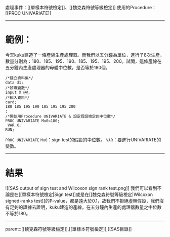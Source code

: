處理事件：[[單樣本符號檢定]]、[[魏克森符號等級檢定]]
使用的Procedure：[[PROC UNIVARIATE]]
- - -
# 範例：
今天kuku建造了一條產線生產處理器。而我們以五分鐘為單位，進行了8次生產，數量分別為：180、185、195、190、185、195、195、200。試問，這條產線在五分鐘內生產處理器的母體中位數，是否等於180個。
``` SAS
/*建立資料集*/
data d1;
/*辨識變數*/
input X @@;
/*輸入資料*/
card;
180 185 195 190 185 195 195 200
;
/*開始用Procedure UNIVARIATE & 設定假設檢定的中位數*/
PROC UNIVARIATE Mu0=180;
 VAR X;
RUN;
```
`PROC UNIVARIATE`
`Mu0`：sign test的假設的中位數。
`VAR`：要進行UNIVARIATE的變數。
- - -
# 結果
![[SAS output of sign test and Wilcoxon sign rank test.png]]
我們可以看到不論是在[[單樣本符號檢定|Sign test]]或是在[[魏克森符號等級檢定|Wilcoxon signed-ranks test]]的P-value，都是遠大於0.1，故我們不拒絕虛無假設，我們沒有足夠的證據去證明，kuku建造的產線，在五分鐘內生產的處理器數量之中位數不等於180。
- - -
parent::[[魏克森符號等級檢定]],[[單樣本符號檢定]],[[SAS目錄]]